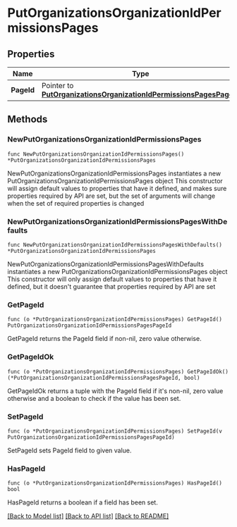 # PutOrganizationsOrganizationIdPermissionsPages

## Properties

Name | Type | Description | Notes
------------ | ------------- | ------------- | -------------
**PageId** | Pointer to [**PutOrganizationsOrganizationIdPermissionsPagesPageId**](PutOrganizationsOrganizationIdPermissionsPagesPageId.md) |  | [optional] 

## Methods

### NewPutOrganizationsOrganizationIdPermissionsPages

`func NewPutOrganizationsOrganizationIdPermissionsPages() *PutOrganizationsOrganizationIdPermissionsPages`

NewPutOrganizationsOrganizationIdPermissionsPages instantiates a new PutOrganizationsOrganizationIdPermissionsPages object
This constructor will assign default values to properties that have it defined,
and makes sure properties required by API are set, but the set of arguments
will change when the set of required properties is changed

### NewPutOrganizationsOrganizationIdPermissionsPagesWithDefaults

`func NewPutOrganizationsOrganizationIdPermissionsPagesWithDefaults() *PutOrganizationsOrganizationIdPermissionsPages`

NewPutOrganizationsOrganizationIdPermissionsPagesWithDefaults instantiates a new PutOrganizationsOrganizationIdPermissionsPages object
This constructor will only assign default values to properties that have it defined,
but it doesn't guarantee that properties required by API are set

### GetPageId

`func (o *PutOrganizationsOrganizationIdPermissionsPages) GetPageId() PutOrganizationsOrganizationIdPermissionsPagesPageId`

GetPageId returns the PageId field if non-nil, zero value otherwise.

### GetPageIdOk

`func (o *PutOrganizationsOrganizationIdPermissionsPages) GetPageIdOk() (*PutOrganizationsOrganizationIdPermissionsPagesPageId, bool)`

GetPageIdOk returns a tuple with the PageId field if it's non-nil, zero value otherwise
and a boolean to check if the value has been set.

### SetPageId

`func (o *PutOrganizationsOrganizationIdPermissionsPages) SetPageId(v PutOrganizationsOrganizationIdPermissionsPagesPageId)`

SetPageId sets PageId field to given value.

### HasPageId

`func (o *PutOrganizationsOrganizationIdPermissionsPages) HasPageId() bool`

HasPageId returns a boolean if a field has been set.


[[Back to Model list]](../README.md#documentation-for-models) [[Back to API list]](../README.md#documentation-for-api-endpoints) [[Back to README]](../README.md)


